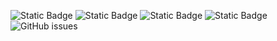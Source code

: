 ![Static Badge](https://img.shields.io/badge/blacklists-60-000000) ![Static Badge](https://img.shields.io/badge/blacklisted-2637413-cc0000) ![Static Badge](https://img.shields.io/badge/whitelisted-2244-00CC00) ![Static Badge](https://img.shields.io/badge/streaming_blacklist-28107-000000) ![GitHub issues](https://img.shields.io/github/issues/fabriziosalmi/blacklists)
